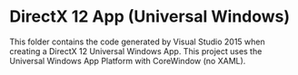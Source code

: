 # DirectX 12 App (Universal Windows)
This folder contains the code generated by Visual Studio 2015 when creating a DirectX 12 Universal Windows App.  This project uses the Universal Windows App Platform with CoreWindow (no XAML).
